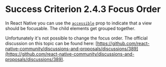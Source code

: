 # Success Criterion 2.4.3 Focus Order

In React Native you can use the [`accessible`](https://reactnative.dev/docs/accessibility#accessible) prop to indicate that a view should be focusable. The child elements get grouped together.

Unfortunately it's not possible to change the focus order. The official discussion on this topic can be found here: [https://github.com/react-native-community/discussions-and-proposals/discussions/389](https://github.com/react-native-community/discussions-and-proposals/discussions/389).
